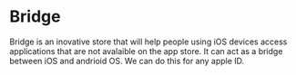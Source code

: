 # Bridge

Bridge is an inovative store that will help people using iOS devices access applications that are not avalaible on the app store. It can act as a bridge between iOS and andrioid OS. We can do this for any apple ID. 
